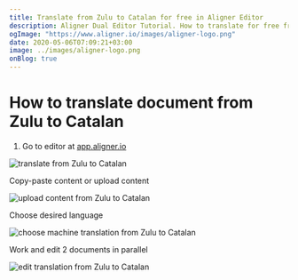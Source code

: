 ```yaml
---
title: Translate from Zulu to Catalan for free in Aligner Editor
description: Aligner Dual Editor Tutorial. How to translate for free from Zulu to Catalan. Aligner is multilingual document management platform. 
ogImage: "https://www.aligner.io/images/aligner-logo.png"
date: 2020-05-06T07:09:21+03:00
image: ../images/aligner-logo.png
onBlog: true
---
```


# How to translate document from Zulu to Catalan

1. Go to editor at [app.aligner.io](https://app.aligner.io "Aligner App web page")

![translate from Zulu to Catalan](../aligner-blank-editor.png "translate from Zulu to Catalan")

Copy-paste content or upload content

![upload content from Zulu to Catalan](../aligner-uploaded-document.png "upload content from Zulu to Catalan")

Choose desired language

![choose machine translation from Zulu to Catalan](../aligner-language-dropdown.png "choose machine translation from Zulu to Catalan")

Work and edit 2 documents in parallel

![edit translation from Zulu to Catalan](../aligner-double-sitded-editor.png "edit translation from Zulu to Catalan")

